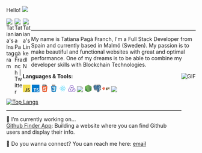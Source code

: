 Hello! <img src="https://media.giphy.com/media/hvRJCLFzcasrR4ia7z/giphy.gif" width="25px">

<a href="https://www.instagram.com/tat_franch/">
  <img align="left" alt="Tatiana's Instagram" width="22px" src="https://raw.githubusercontent.com/hussainweb/hussainweb/main/icons/instagram.png" />
</a>
<a href="https://twitter.com/tatfranch">
  <img align="left" alt="Tatiana Pagà Franch | Twitter" width="22px" src="https://raw.githubusercontent.com/peterthehan/peterthehan/master/assets/twitter.svg" />
</a>
<a href="https://www.linkedin.com/in/tatiana-pag%C3%A0-franch-136800a1/?locale=en_US">
  <img align="left" alt="Tatiana's LinkedIN" width="22px" src="https://raw.githubusercontent.com/peterthehan/peterthehan/master/assets/linkedin.svg" />
</a>

<br />
<hr />

My name is Tatiana Pagà Franch, I'm a Full Stack Developer from Spain and currently based in Malmö (Sweden). My passion is to make beautiful and functional websites with great and optimal performance. One of my dreams is to be able to combine my developer skills with Blockchain Technologies.

<img align="right" alt="GIF" src="https://media2.giphy.com/media/LWJ7cKyiWPCnVyuAhT/giphy.gif?cid=ecf05e474xrord02a56k1rd6dttky6r13ibzm935dzhq88a0&rid=giphy.gif&ct=g" height="280"/>

**Languages & Tools:**

<code><img height="20" src="https://raw.githubusercontent.com/github/explore/80688e429a7d4ef2fca1e82350fe8e3517d3494d/topics/javascript/javascript.png"></code>
<code><img height="20" src="https://raw.githubusercontent.com/github/explore/80688e429a7d4ef2fca1e82350fe8e3517d3494d/topics/typescript/typescript.png"></code>
<code><img height="20" src="https://raw.githubusercontent.com/github/explore/80688e429a7d4ef2fca1e82350fe8e3517d3494d/topics/html/html.png"></code>
<code><img height="20" src="https://raw.githubusercontent.com/github/explore/80688e429a7d4ef2fca1e82350fe8e3517d3494d/topics/css/css.png"></code>
<code><img height="20" src="https://raw.githubusercontent.com/github/explore/80688e429a7d4ef2fca1e82350fe8e3517d3494d/topics/react/react.png"></code>
<code><img height="20" src="https://raw.githubusercontent.com/github/explore/80688e429a7d4ef2fca1e82350fe8e3517d3494d/topics/redux/redux.png"></code>
<code><img height="20" src="https://symbols.getvecta.com/stencil_81/10_gatsbyjs-icon.1eebf66862.svg"></code>
<code><img height="20" src="https://raw.githubusercontent.com/github/explore/80688e429a7d4ef2fca1e82350fe8e3517d3494d/topics/nodejs/nodejs.png"></code>
<code><img height="20" src="https://raw.githubusercontent.com/github/explore/80688e429a7d4ef2fca1e82350fe8e3517d3494d/topics/postgresql/postgresql.png"></code>
<code><img height="20" src="https://raw.githubusercontent.com/github/explore/80688e429a7d4ef2fca1e82350fe8e3517d3494d/topics/git/git.png"></code>
<code><img height="20" src="https://symbols.getvecta.com/stencil_73/94_amazon-web-services-icon.8cfc0dbbf2.svg"></code>


[![Top Langs](https://github-readme-stats.vercel.app/api/top-langs/?username=tatfranch&layout=compact)](https://github.com/tatfranch/github-readme-stats)

<hr />

🔭 I’m currently working on...<br />
  [Github Finder App](https://github.com/tatfranch/github-finder-app): Building a website where you can find Github users and display their info.

💼 Do you wanna connect? You can reach me here: [email](mailto:tatianapagafranch@gmail.com)

<!--
**tatfranch/tatfranch** is a ✨ _special_ ✨ repository because its `README.md` (this file) appears on your GitHub profile.

Here are some ideas to get you started:

- 🔭 I’m currently working on ...
- 🌱 I’m currently learning ...
- 👯 I’m looking to collaborate on ...
- 🤔 I’m looking for help with ...
- 💬 Ask me about ...
- 📫 How to reach me: ...
- 😄 Pronouns: ...
- ⚡ Fun fact: ...
-->

